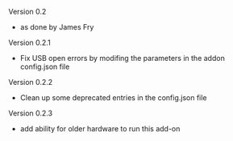 Version 0.2
  - as done by James Fry

Version 0.2.1
  - Fix USB open errors by modifing the parameters in the addon config.json file

Version 0.2.2
  - Clean up some deprecated entries in the config.json file

Version 0.2.3
  - add ability for older hardware to run this add-on
